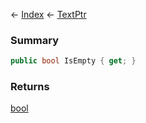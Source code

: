 ← [Index](Api-Index) ← [TextPtr](VRage.Game.ModAPI.Ingame.Utilities.TextPtr)

### Summary

```csharp
public bool IsEmpty { get; }
```

### Returns

[bool](https://docs.microsoft.com/en-us/dotnet/api/system.boolean?view=netframework-4.6)


